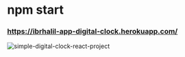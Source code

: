 # npm start
### https://ibrhalil-app-digital-clock.herokuapp.com/

![simple-digital-clock-react-project](https://user-images.githubusercontent.com/52247284/134201604-82763549-ce92-4171-84a6-7e5d4427f78b.PNG)

